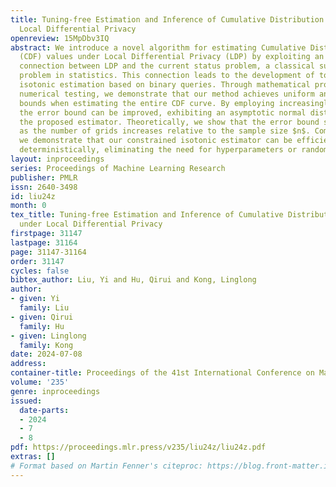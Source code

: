 ```yaml
---
title: Tuning-free Estimation and Inference of Cumulative Distribution Function under
  Local Differential Privacy
openreview: 15MpDbv3IQ
abstract: We introduce a novel algorithm for estimating Cumulative Distribution Function
  (CDF) values under Local Differential Privacy (LDP) by exploiting an unexpected
  connection between LDP and the current status problem, a classical survival data
  problem in statistics. This connection leads to the development of tools for constrained
  isotonic estimation based on binary queries. Through mathematical proofs and extensive
  numerical testing, we demonstrate that our method achieves uniform and $L_2$ error
  bounds when estimating the entire CDF curve. By employing increasingly dense grids,
  the error bound can be improved, exhibiting an asymptotic normal distribution of
  the proposed estimator. Theoretically, we show that the error bound smoothly changes
  as the number of grids increases relative to the sample size $n$. Computationally,
  we demonstrate that our constrained isotonic estimator can be efficiently computed
  deterministically, eliminating the need for hyperparameters or random optimization.
layout: inproceedings
series: Proceedings of Machine Learning Research
publisher: PMLR
issn: 2640-3498
id: liu24z
month: 0
tex_title: Tuning-free Estimation and Inference of Cumulative Distribution Function
  under Local Differential Privacy
firstpage: 31147
lastpage: 31164
page: 31147-31164
order: 31147
cycles: false
bibtex_author: Liu, Yi and Hu, Qirui and Kong, Linglong
author:
- given: Yi
  family: Liu
- given: Qirui
  family: Hu
- given: Linglong
  family: Kong
date: 2024-07-08
address:
container-title: Proceedings of the 41st International Conference on Machine Learning
volume: '235'
genre: inproceedings
issued:
  date-parts:
  - 2024
  - 7
  - 8
pdf: https://proceedings.mlr.press/v235/liu24z/liu24z.pdf
extras: []
# Format based on Martin Fenner's citeproc: https://blog.front-matter.io/posts/citeproc-yaml-for-bibliographies/
---
```

